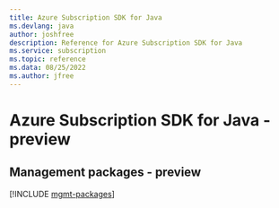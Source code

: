 ```yaml
---
title: Azure Subscription SDK for Java
ms.devlang: java
author: joshfree
description: Reference for Azure Subscription SDK for Java
ms.service: subscription
ms.topic: reference
ms.data: 08/25/2022
ms.author: jfree
---
```

# Azure Subscription SDK for Java - preview

## Management packages - preview
[!INCLUDE [mgmt-packages](subscription-mgmt-index.md)]
